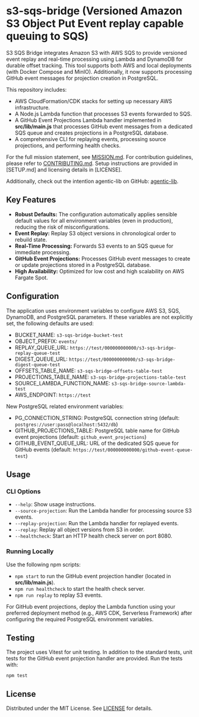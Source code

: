 # s3-sqs-bridge (Versioned Amazon S3 Object Put Event replay capable queuing to SQS)

S3 SQS Bridge integrates Amazon S3 with AWS SQS to provide versioned event replay and real-time processing using Lambda and DynamoDB for durable offset tracking. This tool supports both AWS and local deployments (with Docker Compose and MinIO). Additionally, it now supports processing GitHub event messages for projection creation in PostgreSQL.

This repository includes:

- AWS CloudFormation/CDK stacks for setting up necessary AWS infrastructure.
- A Node.js Lambda function that processes S3 events forwarded to SQS.
- A GitHub Event Projections Lambda handler implemented in **src/lib/main.js** that processes GitHub event messages from a dedicated SQS queue and creates projections in a PostgreSQL database.
- A comprehensive CLI for replaying events, processing source projections, and performing health checks.

For the full mission statement, see [MISSION.md](MISSION.md). For contribution guidelines, please refer to [CONTRIBUTING.md](CONTRIBUTING.md). Setup instructions are provided in [SETUP.md] and licensing details in [LICENSE].

Additionally, check out the intentïon agentic-lib on GitHub: [agentic-lib](https://github.com/xn-intenton-z2a/agentic-lib).

## Key Features

- **Robust Defaults:** The configuration automatically applies sensible default values for all environment variables (even in production), reducing the risk of misconfigurations.
- **Event Replay:** Replay S3 object versions in chronological order to rebuild state.
- **Real-Time Processing:** Forwards S3 events to an SQS queue for immediate processing.
- **GitHub Event Projections:** Processes GitHub event messages to create or update projections stored in a PostgreSQL database.
- **High Availability:** Optimized for low cost and high scalability on AWS Fargate Spot.

## Configuration

The application uses environment variables to configure AWS S3, SQS, DynamoDB, and PostgreSQL parameters. If these variables are not explicitly set, the following defaults are used:

- BUCKET_NAME: `s3-sqs-bridge-bucket-test`
- OBJECT_PREFIX: `events/`
- REPLAY_QUEUE_URL: `https://test/000000000000/s3-sqs-bridge-replay-queue-test`
- DIGEST_QUEUE_URL: `https://test/000000000000/s3-sqs-bridge-digest-queue-test`
- OFFSETS_TABLE_NAME: `s3-sqs-bridge-offsets-table-test`
- PROJECTIONS_TABLE_NAME: `s3-sqs-bridge-projections-table-test`
- SOURCE_LAMBDA_FUNCTION_NAME: `s3-sqs-bridge-source-lambda-test`
- AWS_ENDPOINT: `https://test`

New PostgreSQL related environment variables:

- PG_CONNECTION_STRING: PostgreSQL connection string (default: `postgres://user:pass@localhost:5432/db`)
- GITHUB_PROJECTIONS_TABLE: PostgreSQL table name for GitHub event projections (default: `github_event_projections`)
- GITHUB_EVENT_QUEUE_URL: URL of the dedicated SQS queue for GitHub events (default: `https://test/000000000000/github-event-queue-test`)

## Usage

### CLI Options

- `--help`: Show usage instructions.
- `--source-projection`: Run the Lambda handler for processing source S3 events.
- `--replay-projection`: Run the Lambda handler for replayed events.
- `--replay`: Replay all object versions from S3 in order.
- `--healthcheck`: Start an HTTP health check server on port 8080.

### Running Locally

Use the following npm scripts:

- `npm start` to run the GitHub event projection handler (located in **src/lib/main.js**).
- `npm run healthcheck` to start the health check server.
- `npm run replay` to replay S3 events.

For GitHub event projections, deploy the Lambda function using your preferred deployment method (e.g., AWS CDK, Serverless Framework) after configuring the required PostgreSQL environment variables.

## Testing

The project uses Vitest for unit testing. In addition to the standard tests, unit tests for the GitHub event projection handler are provided. Run the tests with:

```
npm test
```

## License

Distributed under the MIT License. See [LICENSE](LICENSE) for details.
